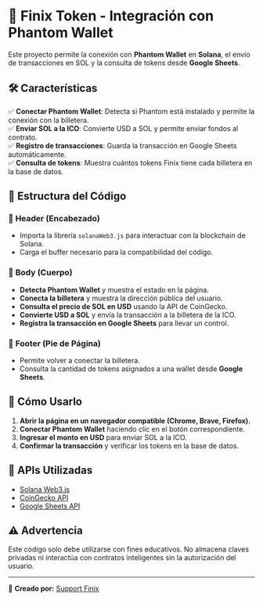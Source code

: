 # 🚀 Finix Token - Integración con Phantom Wallet

Este proyecto permite la conexión con **Phantom Wallet** en **Solana**, el envío de transacciones en SOL y la consulta de tokens desde **Google Sheets**.

## 🛠️ Características
✅ **Conectar Phantom Wallet**: Detecta si Phantom está instalado y permite la conexión con la billetera.  
✅ **Enviar SOL a la ICO**: Convierte USD a SOL y permite enviar fondos al contrato.  
✅ **Registro de transacciones**: Guarda la transacción en Google Sheets automáticamente.  
✅ **Consulta de tokens**: Muestra cuántos tokens Finix tiene cada billetera en la base de datos.  

## 📂 Estructura del Código

### 📌 **Header (Encabezado)**
- Importa la librería `solanaWeb3.js` para interactuar con la blockchain de Solana.  
- Carga el buffer necesario para la compatibilidad del código.

### 📌 **Body (Cuerpo)**
- **Detecta Phantom Wallet** y muestra el estado en la página.  
- **Conecta la billetera** y muestra la dirección pública del usuario.  
- **Consulta el precio de SOL en USD** usando la API de CoinGecko.  
- **Convierte USD a SOL** y envía la transacción a la billetera de la ICO.  
- **Registra la transacción en Google Sheets** para llevar un control.  

### 📌 **Footer (Pie de Página)**
- Permite volver a conectar la billetera.  
- Consulta la cantidad de tokens asignados a una wallet desde **Google Sheets**.  

## 🚀 **Cómo Usarlo**
1. **Abrir la página en un navegador compatible (Chrome, Brave, Firefox).**  
2. **Conectar Phantom Wallet** haciendo clic en el botón correspondiente.  
3. **Ingresar el monto en USD** para enviar SOL a la ICO.  
4. **Confirmar la transacción** y verificar los tokens en la base de datos.  

## 🔗 **APIs Utilizadas**
- [Solana Web3.js](https://solana-labs.github.io/solana-web3.js/)
- [CoinGecko API](https://www.coingecko.com/en/api/documentation)
- [Google Sheets API](https://developers.google.com/sheets/api)

## ⚠️ **Advertencia**
Este código solo debe utilizarse con fines educativos. No almacena claves privadas ni interactúa con contratos inteligentes sin la autorización del usuario.  

---

📩 **Creado por:** [Support Finix](https://github.com/SupportFinix)  
